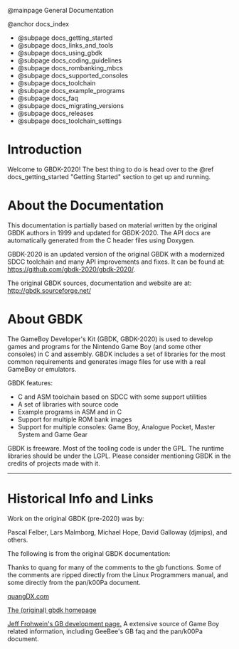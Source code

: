 @mainpage General Documentation

@anchor docs_index
- @subpage docs_getting_started
- @subpage docs_links_and_tools
- @subpage docs_using_gbdk
- @subpage docs_coding_guidelines
- @subpage docs_rombanking_mbcs
- @subpage docs_supported_consoles
- @subpage docs_toolchain
- @subpage docs_example_programs
- @subpage docs_faq
- @subpage docs_migrating_versions
- @subpage docs_releases
- @subpage docs_toolchain_settings



# Introduction
Welcome to GBDK-2020! The best thing to do is head over to the @ref docs_getting_started "Getting Started" section to get up and running.


# About the Documentation
This documentation is partially based on material written by the original GBDK authors in 1999 and updated for GBDK-2020. The API docs are automatically generated from the C header files using Doxygen.

GBDK-2020 is an updated version of the original GBDK with a modernized SDCC toolchain and many API improvements and fixes. It can be found at: https://github.com/gbdk-2020/gbdk-2020/.

The original GBDK sources, documentation and website are at: http://gbdk.sourceforge.net/


# About GBDK
The GameBoy Developer's Kit (GBDK, GBDK-2020) is used to develop games and programs for the Nintendo Game Boy (and some other consoles) in C and assembly. GBDK includes a set of libraries for the most common requirements and generates image files for use with a real GameBoy or emulators.

GBDK features:
 - C and ASM toolchain based on SDCC with some support utilities
 - A set of libraries with source code
 - Example programs in ASM and in C
 - Support for multiple ROM bank images
 - Support for multiple consoles: Game Boy, Analogue Pocket, Master System and Game Gear

GBDK is freeware. Most of the tooling code is under the GPL. The runtime libraries should be under the LGPL. Please consider mentioning GBDK in the credits of projects made with it.

- - - - - -

# Historical Info and Links

Work on the original GBDK (pre-2020) was by:

Pascal Felber, Lars Malmborg, Michael Hope, David Galloway (djmips), and others.


The following is from the original GBDK documentation:

Thanks to quang for many of the comments to the gb functions.  Some
of the comments are ripped directly from the Linux Programmers
manual, and some directly from the pan/k00Pa document.

<a href="http://quangdx.com/">quangDX.com</a>

<a href="http://gbdk.sourceforge.net/">The (original) gbdk homepage</a>

<a href="http://www.devrs.com/gb/">Jeff Frohwein's GB development page.</a>
A extensive source of Game Boy related information, including GeeBee's GB faq and the pan/k00Pa document.


